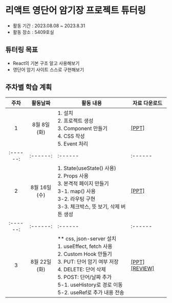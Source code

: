 # 리액트 영단어 암기장 프로젝트 튜터링
* 활동 기간 : 2023.08.08 ~ 2023.8.31
* 활동 장소 : 5409호실

## 튜터링 목표
- React의 기본 구조 알고 사용해보기
- 영단어 암기 사이트 스스로 구현해보기

## 주차별 학습 계획
| 주차 | 활동날짜 | <center>활동 내용</center> | <center>자료 다운로드</center> |
| :------: | :------: | :------ | :------ |
| 1 | 8월 8일 (화)|  1. 설치</br> 2. 프로젝트 생성</br> 3. Component 만들기</br> 4. CSS 작성</br> 5. Event 처리|[[PPT]](https://github.com/ksw06086/React_tutoring/raw/main/PPT/리액트_강의_1주차.pptx)|
| :------: | :------: | :------ | :------ |
| 2 | 8월 16일 (수)|  1. State(useState() 사용)</br> 2. Props 사용</br> 3. 본격적 페이지 만들기</br> 3-1. map() 사용</br> 3-2. 라우팅 구현</br> 3-3. 체크박스, 뜻 보기, 삭제 버튼 생성|[[PPT]](https://github.com/ksw06086/React_tutoring/raw/main/PPT/리액트_강의_2주차.pptx)|
| :------: | :------: | :------ | :------ |
| 3 | 8월 22일 (화)|  ** css, json-server 설치</br> 1. useEffect, fetch 사용</br> 2. Custom Hook 만들기</br> 3. PUT: 단어 암기 여부 저장</br> 4. DELETE: 단어 삭제</br> 5. POST: 단어/날짜 추가</br> 5-1. useHistory로 경로 이동</br> 5-2. useRef로 추가 내용 전송|[[PPT]](https://github.com/ksw06086/React_tutoring/raw/main/PPT/리액트_강의_3주차.pptx) [[REVIEW]](https://forms.gle/5TswmaYna6h5hFCMA)
